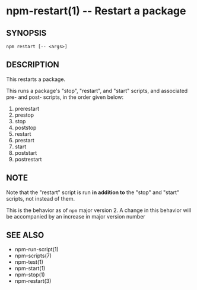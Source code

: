 npm-restart(1) -- Restart a package
===================================






































<extoc></extoc>

## SYNOPSIS

    npm restart [-- <args>]

## DESCRIPTION

This restarts a package.

This runs a package's "stop", "restart", and "start" scripts, and associated
pre- and post- scripts, in the order given below:

1. prerestart
2. prestop
3. stop
4. poststop
5. restart
6. prestart
7. start
8. poststart
9. postrestart

## NOTE

Note that the "restart" script is run **in addition to** the "stop"
and "start" scripts, not instead of them.

This is the behavior as of `npm` major version 2.  A change in this
behavior will be accompanied by an increase in major version number

## SEE ALSO

* npm-run-script(1)
* npm-scripts(7)
* npm-test(1)
* npm-start(1)
* npm-stop(1)
* npm-restart(3)